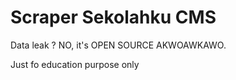 # Scraper Sekolahku CMS
Data leak ? NO, it's OPEN SOURCE AKWOAWKAWO.

Just fo education purpose only
